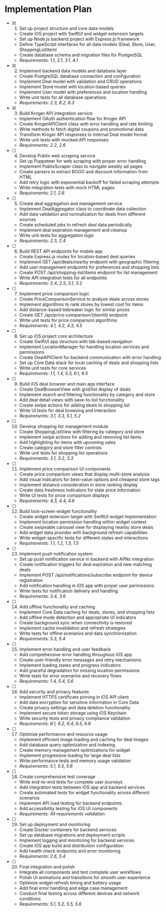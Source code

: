 # Implementation Plan

- [x] 1. Set up project structure and core data models





  - Create iOS project with SwiftUI and widget extension targets
  - Set up Node.js backend project with Express.js framework
  - Define TypeScript interfaces for all data models (Deal, Store, User, ShoppingListItem)
  - Create database schema and migration files for PostgreSQL
  - _Requirements: 1.1, 2.1, 3.1, 4.1_

- [x] 2. Implement backend data models and database layer








  - Create PostgreSQL database connection and configuration
  - Implement Deal model with validation and CRUD operations
  - Implement Store model with location-based queries
  - Implement User model with preferences and location handling
  - Write unit tests for all database operations
  - _Requirements: 2.3, 6.2, 6.3_

- [x] 3. Build Kroger API integration service




  - Implement OAuth authentication flow for Kroger API
  - Create KrogerAPIClient class with error handling and rate limiting
  - Write methods to fetch digital coupons and promotional data
  - Transform Kroger API responses to internal Deal model format
  - Write unit tests with mocked API responses
  - _Requirements: 2.2, 2.6_



- [ ] 4. Develop Publix web scraping service

  - Set up Puppeteer for web scraping with proper error handling
  - Implement PublixScraper class to navigate weekly ad pages
  - Create parsers to extract BOGO and discount information from HTML
  - Add retry logic with exponential backoff for failed scraping attempts
  - Write integration tests with mock HTML pages
  - _Requirements: 2.1, 2.6_

- [ ] 5. Create deal aggregation and management service
  - Implement DealAggregator class to coordinate data collection
  - Add data validation and normalization for deals from different sources
  - Create scheduled jobs to refresh deal data periodically
  - Implement deal expiration management and cleanup
  - Write unit tests for aggregation logic
  - _Requirements: 2.3, 2.4_

- [ ] 6. Build REST API endpoints for mobile app
  - Create Express.js routes for location-based deal queries
  - Implement GET /api/deals/nearby endpoint with geographic filtering
  - Add user management endpoints for preferences and shopping lists
  - Create POST /api/shopping-list/items endpoint for list management
  - Write API integration tests for all endpoints
  - _Requirements: 2.4, 2.5, 3.1, 3.2_

- [ ] 7. Implement price comparison logic
  - Create PriceComparisonService to analyze deals across stores
  - Implement algorithms to rank stores by lowest cost for items
  - Add distance-based tiebreaker logic for similar prices
  - Create GET /api/price-comparison/{itemId} endpoint
  - Write unit tests for price comparison algorithms
  - _Requirements: 4.1, 4.2, 4.3, 4.5_

- [ ] 8. Set up iOS project core architecture
  - Create SwiftUI app structure with tab-based navigation
  - Implement LocationManager for handling location services and permissions
  - Create DealAPIClient for backend communication with error handling
  - Set up Core Data stack for local caching of deals and shopping lists
  - Write unit tests for core services
  - _Requirements: 1.1, 1.4, 5.3, 6.1, 6.5_

- [ ] 9. Build iOS deal browser and main app interface
  - Create DealBrowserView with grid/list display of deals
  - Implement search and filtering functionality by category and store
  - Add deal detail views with save-to-list functionality
  - Create swipe actions for adding deals to shopping list
  - Write UI tests for deal browsing and interaction
  - _Requirements: 3.1, 3.3, 5.1, 5.2_

- [ ] 10. Develop shopping list management module
  - Create ShoppingListView with filtering by category and store
  - Implement swipe actions for adding and removing list items
  - Add highlighting for items with upcoming sales
  - Create category and store filter controls
  - Write unit tests for shopping list operations
  - _Requirements: 3.1, 3.2, 3.3_

- [ ] 11. Implement price comparison UI components
  - Create price comparison views that display multi-store analysis
  - Add visual indicators for best-value options and cheapest store tags
  - Implement distance consideration in store ranking display
  - Create data freshness indicators for stale price information
  - Write UI tests for price comparison displays
  - _Requirements: 4.3, 4.4, 4.6_

- [ ] 12. Build lock-screen widget functionality
  - Create widget extension target with SwiftUI widget implementation
  - Implement location permission handling within widget context
  - Create swipeable carousel view for displaying nearby store deals
  - Add widget data provider with background refresh capabilities
  - Write widget-specific tests for different states and interactions
  - _Requirements: 1.1, 1.2, 1.3, 1.5_

- [ ] 13. Implement push notification system
  - Set up push notification service in backend with APNs integration
  - Create notification triggers for deal expiration and new matching deals
  - Implement POST /api/notifications/subscribe endpoint for device registration
  - Add notification handling in iOS app with proper user permissions
  - Write tests for notification delivery and handling
  - _Requirements: 3.4, 3.6_

- [ ] 14. Add offline functionality and caching
  - Implement Core Data caching for deals, stores, and shopping lists
  - Add offline mode detection and appropriate UI indicators
  - Create background sync when connectivity is restored
  - Implement cache invalidation and refresh strategies
  - Write tests for offline scenarios and data synchronization
  - _Requirements: 5.3, 5.4_

- [ ] 15. Implement error handling and user feedback
  - Add comprehensive error handling throughout iOS app
  - Create user-friendly error messages and retry mechanisms
  - Implement loading states and progress indicators
  - Add graceful degradation for missing location permissions
  - Write tests for error scenarios and recovery flows
  - _Requirements: 1.4, 5.4, 5.6_

- [ ] 16. Add security and privacy features
  - Implement HTTPS certificate pinning in iOS API client
  - Add data encryption for sensitive information in Core Data
  - Create privacy settings and data deletion functionality
  - Implement secure token storage using iOS Keychain
  - Write security tests and privacy compliance validation
  - _Requirements: 6.1, 6.2, 6.4, 6.5, 6.6_

- [ ] 17. Optimize performance and resource usage
  - Implement efficient image loading and caching for deal images
  - Add database query optimization and indexing
  - Create memory management optimizations for widget
  - Implement progressive loading for large deal lists
  - Write performance tests and memory usage validation
  - _Requirements: 5.1, 5.5, 5.6_

- [ ] 18. Create comprehensive test coverage
  - Write end-to-end tests for complete user journeys
  - Add integration tests between iOS app and backend services
  - Create automated tests for widget functionality across different scenarios
  - Implement API load testing for backend endpoints
  - Add accessibility testing for iOS UI components
  - _Requirements: All requirements validation_

- [ ] 19. Set up deployment and monitoring
  - Create Docker containers for backend services
  - Set up database migrations and deployment scripts
  - Implement logging and monitoring for backend services
  - Create iOS app build and distribution configuration
  - Add health check endpoints and error monitoring
  - _Requirements: 2.6, 5.4_

- [ ] 20. Final integration and polish
  - Integrate all components and test complete user workflows
  - Polish UI animations and transitions for smooth user experience
  - Optimize widget refresh timing and battery usage
  - Add final error handling and edge case management
  - Conduct final testing across different devices and network conditions
  - _Requirements: 5.1, 5.2, 5.5, 5.6_